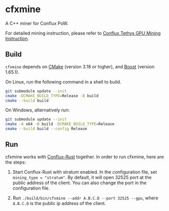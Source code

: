 # cfxmine

A C++ miner for Conflux PoW.

For detailed mining instruction, please refer to [Conflux Tethys GPU Mining Instruction](https://forum.conflux.fun/t/topic/3775).

## Build

`cfxmine` depends on [CMake](https://cmake.org/) (version 3.18 or higher), and [Boost](https://www.boost.org/) (version 1.65.1).

On Linux, run the following command in a shell to build.

```bash
git submodule update --init
cmake -DCMAKE_BUILD_TYPE=Release -B build
cmake --build build
```

On Windows, alternatively run:

```bash
git submodule update --init
cmake -A x64 -B build -DCMAKE_BUILD_TYPE=Release
cmake --build build --config Release
```

## Run

cfxmine works with [Conflux-Rust](https://github.com/Conflux-Chain/conflux-rust) together. In order to run cfxmine, here are the steps:

1. Start Conflux-Rust with stratum enabled. In the configuration file, set
``mining_type = "stratum"``. By default, it will open 32525 port at the public address
of the client. You can also change the port in the configuration file.

2. Run ``./build/bin/cfxmine --addr A.B.C.D --port 32525 --gpu``, where ``A.B.C.D`` is the
public ip address of the client.
